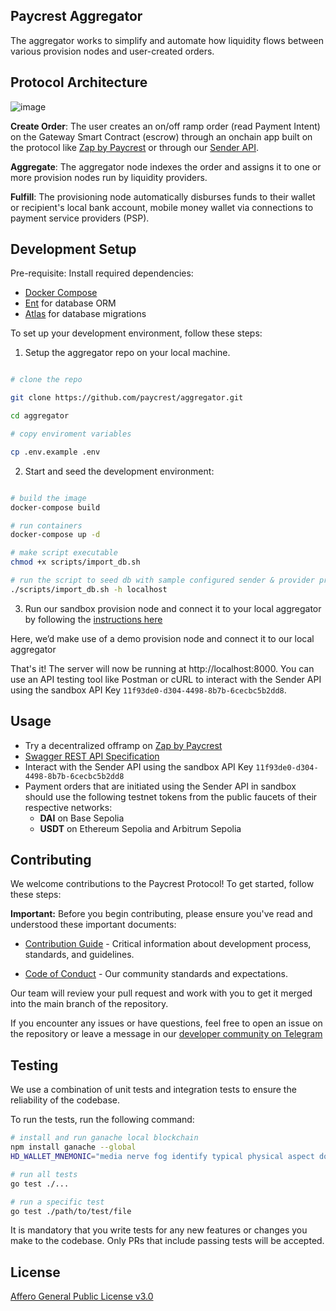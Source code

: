 ## Paycrest Aggregator

The aggregator works to simplify and automate how liquidity flows between various provision nodes and user-created orders.


## Protocol Architecture

![image](https://github.com/user-attachments/assets/fdea36e5-9f54-4b17-bf0d-44d33d96fc62)

**Create Order**: The user creates an on/off ramp order (read Payment Intent) on the Gateway Smart Contract (escrow) through an onchain app built on the protocol like [Zap by Paycrest](https://github.com/paycrest/zap) or through our [Sender API](https://app.paycrest.io/).

**Aggregate**: The aggregator node indexes the order and assigns it to one or more provision nodes run by liquidity providers.

**Fulfill**: The provisioning node automatically disburses funds to their wallet or recipient's local bank account, mobile money wallet via connections to payment service providers (PSP).

## Development Setup

Pre-requisite: Install required dependencies:
- [Docker Compose](https://docs.docker.com/compose/install/)
- [Ent](https://entgo.io/docs/getting-started/) for database ORM
- [Atlas](https://atlasgo.io/guides/evaluation/install#install-atlas-locally) for database migrations

To set up your development environment, follow these steps:

1. Setup the aggregator repo on your local machine.

```bash

# clone the repo

git clone https://github.com/paycrest/aggregator.git

cd aggregator

# copy enviroment variables

cp .env.example .env
```

2. Start and seed the development environment:
```bash

# build the image
docker-compose build

# run containers
docker-compose up -d

# make script executable
chmod +x scripts/import_db.sh

# run the script to seed db with sample configured sender & provider profile
./scripts/import_db.sh -h localhost
```

3. Run our sandbox provision node and connect it to your local aggregator by following the [instructions here](https://paycrest.notion.site/run-sandbox-provision-node)

Here, we’d make use of a demo provision node and connect it to our local aggregator

That's it! The server will now be running at http://localhost:8000. You can use an API testing tool like Postman or cURL to interact with the Sender API using the sandbox API Key `11f93de0-d304-4498-8b7b-6cecbc5b2dd8`.


## Usage
- Try a decentralized offramp on [Zap by Paycrest](https://zap.paycrest.io)
- [Swagger REST API Specification](https://app.swaggerhub.com/apis/paycrest-dev/paycrest-api/0.1.0)
- Interact with the Sender API using the sandbox API Key `11f93de0-d304-4498-8b7b-6cecbc5b2dd8`
 - Payment orders that are initiated using the Sender API in sandbox should use the following testnet tokens from the public faucets of their respective networks:
	 - **DAI** on Base Sepolia
	 - **USDT** on Ethereum Sepolia and Arbitrum Sepolia


## Contributing

We welcome contributions to the Paycrest Protocol! To get started, follow these steps:

**Important:** Before you begin contributing, please ensure you've read and understood these important documents:

- [Contribution Guide](https://paycrest.notion.site/Contribution-Guide-1602482d45a2809a8930e6ad565c906a) - Critical information about development process, standards, and guidelines.

- [Code of Conduct](https://paycrest.notion.site/Contributor-Code-of-Conduct-1602482d45a2806bab75fd314b381f4c) - Our community standards and expectations.

Our team will review your pull request and work with you to get it merged into the main branch of the repository.

If you encounter any issues or have questions, feel free to open an issue on the repository or leave a message in our [developer community on Telegram](https://t.me/+Stx-wLOdj49iNDM0)


## Testing

We use a combination of unit tests and integration tests to ensure the reliability of the codebase.

To run the tests, run the following command:

```bash
# install and run ganache local blockchain
npm install ganache --global
HD_WALLET_MNEMONIC="media nerve fog identify typical physical aspect doll bar fossil frost because"; ganache -m "$HD_WALLET_MNEMONIC" --chain.chainId 1337 -l 21000000

# run all tests
go test ./...

# run a specific test
go test ./path/to/test/file
```
It is mandatory that you write tests for any new features or changes you make to the codebase. Only PRs that include passing tests will be accepted.

## License

[Affero General Public License v3.0](https://choosealicense.com/licenses/agpl-3.0/)